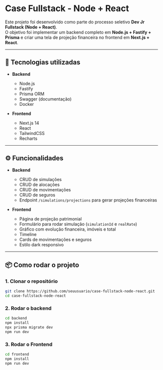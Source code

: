 # Case Fullstack - Node + React

Este projeto foi desenvolvido como parte do processo seletivo **Dev Jr Fullstack (Node + React)**.  
O objetivo foi implementar um backend completo em **Node.js + Fastify + Prisma** e criar uma tela de projeção financeira no frontend em **Next.js + React**.

---

## 🚀 Tecnologias utilizadas
- **Backend**
  - Node.js
  - Fastify
  - Prisma ORM
  - Swagger (documentação)
  - Docker

- **Frontend**
  - Next.js 14
  - React
  - TailwindCSS
  - Recharts

---

## ⚙️ Funcionalidades
- **Backend**
  - CRUD de simulações
  - CRUD de alocações
  - CRUD de movimentações
  - CRUD de seguros
  - Endpoint `/simulations/projections` para gerar projeções financeiras

- **Frontend**
  - Página de projeção patrimonial
  - Formulário para rodar simulação (`simulationId` e `realRate`)
  - Gráfico com evolução financeira, imóveis e total
  - Timeline
  - Cards de movimentações e seguros
  - Estilo dark responsivo

---

## 📦 Como rodar o projeto

### 1. Clonar o repositório
```bash
git clone https://github.com/seuusuario/case-fullstack-node-react.git
cd case-fullstack-node-react
```


### 2. Rodar o backend
```bash
cd backend
npm install
npx prisma migrate dev
npm run dev
```

### 3. Rodar o Frontend
```bash
cd frontend
npm install
npm run dev
```




